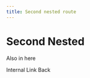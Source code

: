 ```yaml
---
title: Second nested route
---
```


# Second Nested

Also in here

<Link to="/nested">Internal Link Back</Link>